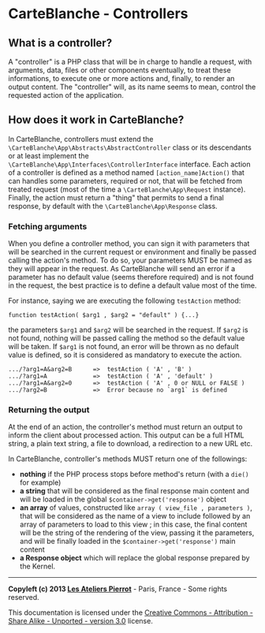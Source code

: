 CarteBlanche - Controllers
==========================


## What is a controller?

A "controller" is a PHP class that will be in charge to handle a request, with arguments, 
data, files or other components eventually, to treat these informations, to execute one or 
more actions and, finally, to render an output content. The "controller" will, as its name 
seems to mean, control the requested action of the application.

## How does it work in CarteBlanche?

In CarteBlanche, controllers must extend the `\CarteBlanche\App\Abstracts\AbstractController` class or
its descendants or at least implement the `\CarteBlanche\App\Interfaces\ControllerInterface` interface.
Each action of a controller is defined as a method named `[action_name]Action()` that can
handles some parameters, required or not, that will be fetched from treated request (most 
of the time a `\CarteBlanche\App\Request` instance). Finally, the action must return a "thing" that permits
to send a final response, by default with the `\CarteBlanche\App\Response` class.

### Fetching arguments

When you define a controller method, you can sign it with parameters that will be searched
in the current request or environment and finally be passed calling the action's method.
To do so, your parameters MUST be named as they will appear in the request. As CarteBlanche
will send an error if a parameter has no default value (seems therefore required) and is not
found in the request, the best practice is to define a default value most of the time.

For instance, saying we are executing the following `testAction` method:

    function testAction( $arg1 , $arg2 = "default" ) {...}

the parameters `$arg1` and `$arg2` will be searched in the request. If `$arg2` is not found,
nothing will be passed calling the method so the default value will be taken. If `$arg1` is
not found, an error will be thrown as no default value is defined, so it is considered as
mandatory to execute the action.

    .../?arg1=A&arg2=B      =>  testAction ( 'A' , 'B' )
    .../?arg1=A             =>  testAction ( 'A' , 'default' )
    .../?arg1=A&arg2=0      =>  testAction ( 'A' , 0 or NULL or FALSE )
    .../?arg2=B             =>  Error because no `arg1` is defined

### Returning the output

At the end of an action, the controller's method must return an output to inform the client
about processed action. This output can be a full HTML string, a plain text string, a file
to download, a redirection to a new URL etc.

In CarteBlanche, controller's methods MUST return one of the followings:

-   **nothing** if the PHP process stops before method's return (with a `die()` for example)
-   **a string** that will be considered as the final response main content and will be loaded
    in the global `$container->get('response')` object
-   **an array** of values, constructed like `array ( view_file , parameters )`, that will
    be considered as the name of a view to include followed by an array of parameters to load
    to this view ; in this case, the final content will be the string of the rendering of the
    view, passing it the parameters, and will be finally loaded in the `$container->get('response')` main content
-   **a Response object** which will replace the global response prepared by the Kernel.




----
**Copyleft (c) 2013 [Les Ateliers Pierrot](http://www.ateliers-pierrot.fr/)** - Paris, France - Some rights reserved.

This documentation is licensed under the [Creative Commons - Attribution - Share Alike - Unported - version 3.0](http://creativecommons.org/licenses/by-sa/3.0/) license.

